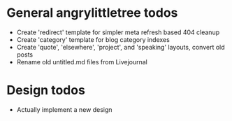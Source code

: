 # General angrylittletree todos
- Create 'redirect' template for simpler meta refresh based 404 cleanup
- Create 'category' template for blog category indexes
- Create 'quote', 'elsewhere', 'project', and 'speaking' layouts, convert old posts
- Rename old untitled.md files from Livejournal

# Design todos
- Actually implement a new design
